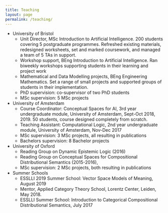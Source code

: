 ```yaml
---
title: Teaching
layout: page
permalink: /teaching/
---
```


- University of Bristol
  - Unit Director, MSc Introduction to Artificial Intelligence. 200 students covering 5 postgraduate programmes. Refreshed existing materials, redesigned worksheets, set and marked coursework, and managed a team of 5 TAs in support.
  - Workshop support, BEng Introduction to Artificial Intelligence. Ran biweekly workshops supporting students in their learning and project work
  - Mathematical and Data Modelling projects, BEng Engineering Mathematics. Set a range of small projects and supported groups of students in their implementation.
  - PhD supervision: co-supervisor of two PhD students
  - MSc supervision: 5 MSc projects
- University of Amsterdam
  - Course Coordinator: Conceptual Spaces for AI, 3rd year undergraduate module, University of Amsterdam, Sept-Oct 2018, 2019. 50 students, course designed completely from scratch.
  - Teaching Assistant: Computational Logic, 2nd year undergraduate module, University of Amsterdam, Nov-Dec 2017
  - MSc supervision: 3 MSc projects, all resulting in publications
  - Bachelors supervision: 8 Bachelor projects
- University of Oxford
  - Reading Group on Dynamic Epistemic Logic (2016)
  - Reading Group on Conceptual Spaces for Compositional Distributional Semantics (2015-2016),
  - MSc supervision: 2 MSc projects, both resulting in publications
- Summer Schools
  - ESSLLI 2019 Summer School: Vector Space Models of Meaning, August 2019
  - Mentor, Applied Category Theory School, Lorentz Center, Leiden, May 2018.
  - ESSLLI Summer School: Introduction to Categorical Compositional Distributional Semantics, July 2017
